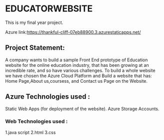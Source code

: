 # EDUCATORWEBSITE
This is my final year project.

Azure link:https://thankful-cliff-07eb88900.3.azurestaticapps.net/

## Project Statement:

A company wants to build a sample Front End prototype of Education website for the online education industry, that has been growing at an incredible rate, and so have various challenges. To build a whole website we have chosen the Azure Cloud Platform and Build a website that has: Home Page,About us,coursess, and Contact us Page on the Website.

## Azure Technologies used :
Static Web Apps (for deployment of the website).
Azure Storage Accounts.
### Web Technologies used :
1.java script 2.html 3.css
